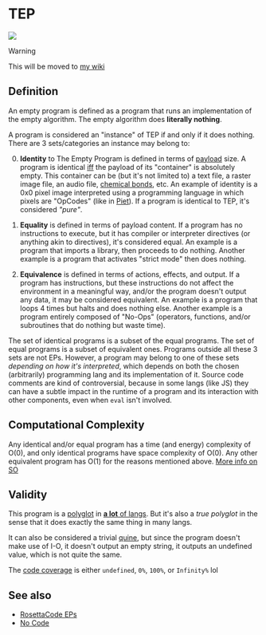 # TEP
![](logo.svg)

> [!warning]
> This will be moved to [my wiki](https://github.com/Rudxain/RX-wiki)

## Definition
An empty program is defined as a program that runs an implementation of the empty algorithm. The empty algorithm does **literally nothing**.

A program is considered an "instance" of TEP if and only if it does nothing. There are 3 sets/categories an instance may belong to:

0. **Identity** to The Empty Program is defined in terms of [payload](https://en.wikipedia.org/wiki/Payload_(computing)) size. A program is identical [iff](https://en.wikipedia.org/wiki/If_and_only_if) the payload of its "container" is absolutely empty. This container can be (but it's not limited to) a text file, a raster image file, an audio file, [chemical bonds](https://en.wikipedia.org/wiki/Chemical_computer), etc. An example of identity is a 0x0 pixel image interpreted using a programming language in which pixels are "OpCodes" (like in [Piet](https://esolangs.org/wiki/Piet)). If a program is identical to TEP, it's considered *"pure"*.

1. **Equality** is defined in terms of payload content. If a program has no instructions to execute, but it has compiler or interpreter directives (or anything akin to directives), it's considered equal. An example is a program that imports a library, then proceeds to do nothing. Another example is a program that activates "strict mode" then does nothing.

2. **Equivalence** is defined in terms of actions, effects, and output. If a program has instructions, but these instructions do not affect the environment in a meaningful way, and/or the program doesn't output any data, it may be considered equivalent. An example is a program that loops 4 times but halts and does nothing else. Another example is a program entirely composed of "No-Ops" (operators, functions, and/or subroutines that do nothing but waste time).

The set of identical programs is a subset of the equal programs. The set of equal programs is a subset of equivalent ones.
Programs outside all these 3 sets are not EPs. However, a program may belong to one of these sets *depending on how it's interpreted*, which depends on both the chosen (arbitrarily) programming lang and its implementation of it. Source code comments are kind of controversial, because in some langs (like JS) they can have a subtle impact in the runtime of a program and its interaction with other components, even when `eval` isn't involved.

## Computational Complexity
Any identical and/or equal program has a time (and energy) complexity of O(0), and only identical programs have space complexity of O(0). Any other equivalent program has O(1) for the reasons mentioned above. [More info on SO](https://stackoverflow.com/questions/3209139/is-the-time-complexity-of-the-empty-algorithm-o0)

## Validity
This program is a [polyglot](https://en.wikipedia.org/wiki/Polyglot_(computing)) in [**a lot** of langs](https://github.com/mathiasbynens/small). But it's also a *true polyglot* in the sense that it does exactly the same thing in many langs.

It can also be considered a trivial [quine](https://en.wikipedia.org/wiki/Quine_(computing)), but since the program doesn't make use of I-O, it doesn't output an empty string, it outputs an undefined value, which is not quite the same.

The [code coverage](https://en.wikipedia.org/wiki/Code_coverage) is either `undefined`, `0%`, `100%`, or `Infinity%` lol

## See also
- [RosettaCode EPs](https://www.rosettacode.org/wiki/Empty_program)
- [No Code](https://github.com/kelseyhightower/nocode)
